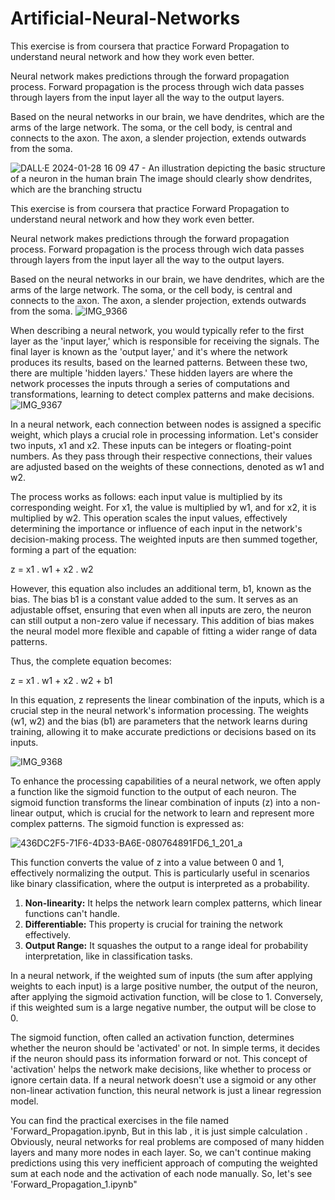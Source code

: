 # Artificial-Neural-Networks

This exercise is from coursera that practice Forward Propagation to understand neural network and how they work even better. 

Neural network makes predictions through the forward propagation process. Forward propagation is the process through wich data passes through layers from the input layer all the way to the output layers. 

Based on the neural networks in our brain, we have dendrites, which are the arms of the large network. The soma, or the cell body, is central and connects to the axon. The axon, a slender projection, extends outwards from the soma.

![DALL·E 2024-01-28 16 09 47 - An illustration depicting the basic structure of a neuron in the human brain  The image should clearly show dendrites, which are the branching structu](https://github.com/Phyo991/Artificial-Neural-Networks/assets/142148113/2e348ee7-5f83-4e39-be62-eaee130e7fd4)

This exercise is from coursera that practice Forward Propagation to understand neural network and how they work even better. 

Neural network makes predictions through the forward propagation process. Forward propagation is the process through wich data passes through layers from the input layer all the way to the output layers. 

Based on the neural networks in our brain, we have dendrites, which are the arms of the large network. The soma, or the cell body, is central and connects to the axon. The axon, a slender projection, extends outwards from the soma.
![IMG_9366](https://github.com/Phyo991/Artificial-Neural-Networks/assets/142148113/6eeef9eb-80f0-4cb9-bff3-2869474cd82c)

When describing a neural network, you would typically refer to the first layer as the 'input layer,' which is responsible for receiving the signals. The final layer is known as the 'output layer,' and it's where the network produces its results, based on the learned patterns. Between these two, there are multiple 'hidden layers.' These hidden layers are where the network processes the inputs through a series of computations and transformations, learning to detect complex patterns and make decisions.
![IMG_9367](https://github.com/Phyo991/Artificial-Neural-Networks/assets/142148113/1e298ede-b04d-4f46-8dcf-2fda38500956)

In a neural network, each connection between nodes is assigned a specific weight, which plays a crucial role in processing information. Let's consider two inputs, x1 and x2. These inputs can be integers or floating-point numbers. As they pass through their respective connections, their values are adjusted based on the weights of these connections, denoted as w1 and w2.

The process works as follows: each input value is multiplied by its corresponding weight. For x1, the value is multiplied by w1, and for x2, it is multiplied by w2. This operation scales the input values, effectively determining the importance or influence of each input in the network's decision-making process. The weighted inputs are then summed together, forming a part of the equation:

z = x1 . w1 + x2 . w2

However, this equation also includes an additional term, b1, known as the bias. The bias b1 is a constant value added to the sum. It serves as an adjustable offset, ensuring that even when all inputs are zero, the neuron can still output a non-zero value if necessary. This addition of bias makes the neural model more flexible and capable of fitting a wider range of data patterns.

Thus, the complete equation becomes:

z = x1 . w1 + x2 . w2 + b1

In this equation, z represents the linear combination of the inputs, which is a crucial step in the neural network's information processing. The weights (w1, w2) and the bias (b1) are parameters that the network learns during training, allowing it to make accurate predictions or decisions based on its inputs.

![IMG_9368](https://github.com/Phyo991/Artificial-Neural-Networks/assets/142148113/c9b5a54e-3f1e-4d1c-952f-e3d36c12c1da)

To enhance the processing capabilities of a neural network, we often apply a function like the sigmoid function to the output of each neuron. The sigmoid function transforms the linear combination of inputs (z) into a non-linear output, which is crucial for the network to learn and represent more complex patterns. The sigmoid function is expressed as:

![436DC2F5-71F6-4D33-BA6E-080764891FD6_1_201_a](https://github.com/Phyo991/Artificial-Neural-Networks/assets/142148113/e1a565ff-e3e2-43ac-b55c-8ac96d0639eb)



This function converts the value of z into a value between 0 and 1, effectively normalizing the output. This is particularly useful in scenarios like binary classification, where the output is interpreted as a probability.

1. **Non-linearity:** It helps the network learn complex patterns, which linear functions can't handle.
2. **Differentiable:** This property is crucial for training the network effectively.
3. **Output Range:** It squashes the output to a range ideal for probability interpretation, like in classification tasks.

In a neural network, if the weighted sum of inputs (the sum after applying weights to each input) is a large positive number, the output of the neuron, after applying the sigmoid activation function, will be close to 1. Conversely, if this weighted sum is a large negative number, the output will be close to 0.

The sigmoid function, often called an activation function, determines whether the neuron should be 'activated' or not. In simple terms, it decides if the neuron should pass its information forward or not. This concept of 'activation' helps the network make decisions, like whether to process or ignore certain data. If a neural network doesn't use a sigmoid or any other non-linear activation function, this neural network is just a linear regression model. 

You can find the practical exercises in the file named 'Forward_Propagation.ipynb, But in this lab , it is just simple calculation . 
Obviously, neural networks for real problems are composed of many hidden layers and many more nodes in each layer. So, we can't continue making predictions using this very inefficient approach of computing the weighted sum at each node and the activation of each node manually.
So, let's see 'Forward_Propagation_1.ipynb" 







